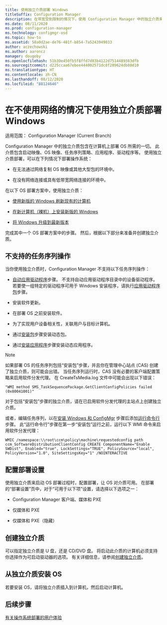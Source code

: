 ```yaml
---
title: 使用独立介质部署 Windows
titleSuffix: Configuration Manager
description: 在带宽受到限制的情况下，使用 Configuration Manager 中的独立介质来部署 Windows，作为更新、安装或升级计算机的方式。
ms.date: 08/11/2020
ms.prod: configuration-manager
ms.technology: configmgr-osd
ms.topic: how-to
ms.assetid: 58a0d2ae-de76-401f-b854-7a5243949033
author: aczechowski
ms.author: aaroncz
manager: dougeby
ms.openlocfilehash: 51b39e450fb5f8ffd7d83b4122d7514489383dfb
ms.sourcegitcommit: d225ccaa67ebee444002571dc8f289624db80d10
ms.translationtype: HT
ms.contentlocale: zh-CN
ms.lasthandoff: 08/12/2020
ms.locfileid: "88124646"
---
```

# <a name="use-standalone-media-to-deploy-windows-without-using-the-network"></a>在不使用网络的情况下使用独立介质部署 Windows

适用范围：  Configuration Manager (Current Branch)

Configuration Manager 中的独立介质包含在计算机上部署 OS 所需的一切。 此介质包含启动映像、OS 映像、任务序列策略、应用程序、驱动程序等。 使用独立介质部署，可以在下列情况下部署操作系统：

- 在无法通过网络复制 OS 映像或其他大型包的环境中。

- 在没有网络连接或具有低带宽网络连接的环境中。

在以下 OS 部署方案中，使用独立介质：

- [使用新版的 Windows 刷新现有的计算机](refresh-an-existing-computer-with-a-new-version-of-windows.md)

- [在新计算机（裸机）上安装新版的 Windows](install-new-windows-version-new-computer-bare-metal.md)

- [将 Windows 升级到最新版本](upgrade-windows-to-the-latest-version.md)

完成其中一个 OS 部署方案中的步骤。 然后，根据以下部分来准备并创建独立介质。

## <a name="unsupported-task-sequence-actions"></a>不支持的任务序列操作

当你使用独立介质时，Configuration Manager 不支持以下任务序列操作：

- [自动应用驱动程序](../understand/task-sequence-steps.md#BKMK_AutoApplyDrivers)步骤。 不支持自动应用驱动程序目录中的设备驱动程序。 若要使一组特定的驱动程序可用于 Windows 安装程序，请执行[应用驱动程序包](../understand/task-sequence-steps.md#BKMK_ApplyDriverPackage)步骤。

- 安装软件更新。

- 在部署 OS 之前安装软件。

- 为了实现用户设备相关性，关联用户与目标计算机。

- 通过[安装包](../understand/task-sequence-steps.md#BKMK_InstallPackage)步骤安装动态包。

- 通过[安装应用程序](../understand/task-sequence-steps.md#BKMK_InstallApplication)步骤安装动态应用程序。

> [!NOTE]
> 如果部署 OS 的任务序列包括“安装包”步骤，并且你在管理中心站点 (CAS) 创建了独立介质，则可能会出错。 当任务序列运行时，CAS 没有必要的客户端配置策略来启用软件分发代理。 在 CreateTsMedia.log 文件中可能会出现以下错误：
>
> `"WMI method SMS_TaskSequencePackage.GetClientConfigPolicies failed (0x80041001)"`
>
> 对于包括“安装包”步骤的独立介质，请在已启用软件分发代理的主站点上创建独立介质。
>
> 或者，编辑任务序列，以在[安装 Windows 和 ConfigMgr](../understand/task-sequence-steps.md#BKMK_SetupWindowsandConfigMgr) 步骤后添加[运行命令行](../understand/task-sequence-steps.md#BKMK_RunCommandLine)步骤。 此“运行命令行”步骤在第一步“安装包”运行之前，运行以下 WMI 命令来启用软件分发代理：
>
> ```command
> WMIC /namespace:\\root\ccm\policy\machine\requestedconfig path ccm_SoftwareDistributionClientConfig CREATE ComponentName="Enable SWDist", Enabled="true", LockSettings="TRUE", PolicySource="local", PolicyVersion="1.0", SiteSettingsKey="1" /NOINTERACTIVE
> ```

## <a name="configure-deployment-settings"></a>配置部署设置

使用独立介质来启动 OS 部署过程时，配置部署，让 OS 对介质可用。 在部署的“部署设置”页中，对于“可用于以下项”设置，请选择以下选项之一：

- Configuration Manager 客户端、媒体和 PXE

- 仅媒体和 PXE

- 仅媒体和 PXE（隐藏）

## <a name="create-the-standalone-media"></a>创建独立介质

可以指定独立介质是 U 盘，还是 CD/DVD 盘。 将启动此介质的计算机必须支持你选择作为可启动驱动器的选项。 有关详细信息，请参阅[创建独立介质](create-stand-alone-media.md)。

## <a name="install-the-os-from-standalone-media"></a>从独立介质安装 OS

若要安装 OS，请将独立介质插入到计算机，然后启动计算机。

## <a name="next-steps"></a>后续步骤

[有关操作系统部署的用户体验](../understand/user-experience.md#task-sequence-wizard)
